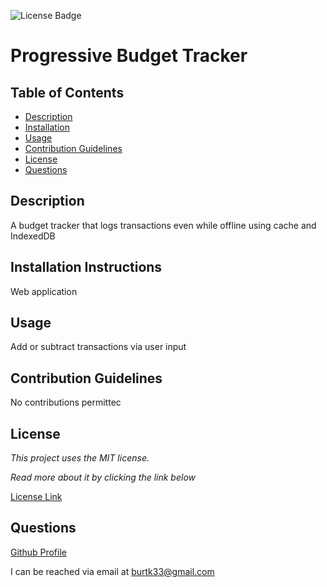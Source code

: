 ![License Badge](https://img.shields.io/static/v1?label=License&message=MIT&color=blue)
# Progressive Budget Tracker

## Table of Contents

* [Description](#description)
* [Installation](#installation)
* [Usage](#usage)
* [Contribution Guidelines](#contribution-guidelines)
* [License](#license)
* [Questions](#questions)
    
## Description
A budget tracker that logs transactions even while offline using cache and IndexedDB

## Installation Instructions
Web application

## Usage
Add or subtract transactions via user input

## Contribution Guidelines
No contributions permittec

## License
*This project uses the MIT license.*

*Read more about it by clicking the link below*

[License Link](https://choosealicense.com/licenses/mit/)

## Questions
[Github Profile](https://github.com/burtk33)

I can be reached via email at burtk33@gmail.com